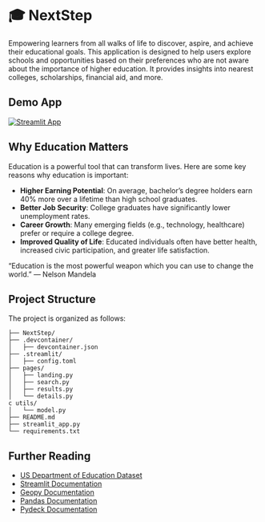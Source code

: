 # 🎓 NextStep

Empowering learners from all walks of life to discover, aspire, and achieve their educational goals. This application is designed to help users explore schools and opportunities based on their preferences who are not aware about the importance of higher education. It provides insights into nearest colleges, scholarships, financial aid, and more.

## Demo App

[![Streamlit App](https://static.streamlit.io/badges/streamlit_badge_black_white.svg)](https://next-step.streamlit.app/)

## Why Education Matters

Education is a powerful tool that can transform lives. Here are some key reasons why education is important:

- **Higher Earning Potential**: On average, bachelor’s degree holders earn 40% more over a lifetime than high school graduates.
- **Better Job Security**: College graduates have significantly lower unemployment rates.
- **Career Growth**: Many emerging fields (e.g., technology, healthcare) prefer or require a college degree.
- **Improved Quality of Life**: Educated individuals often have better health, increased civic participation, and greater life satisfaction.

“Education is the most powerful weapon which you can use to change the world.” — Nelson Mandela

## Project Structure

The project is organized as follows:
```
├── NextStep/
├── .devcontainer/
│   ├── devcontainer.json
├── .streamlit/
│   ├── config.toml
├── pages/
│   ├── landing.py
│   ├── search.py
│   ├── results.py
│   └── details.py
c utils/
│   └── model.py 
├── README.md
├── streamlit_app.py
└── requirements.txt
```

## Further Reading

- [US Department of Education Dataset](https://collegescorecard.ed.gov/data/)
- [Streamlit Documentation](https://docs.streamlit.io/)
- [Geopy Documentation](https://geopy.readthedocs.io/)
- [Pandas Documentation](https://pandas.pydata.org/)
- [Pydeck Documentation](https://deckgl.readthedocs.io/en/latest/)
